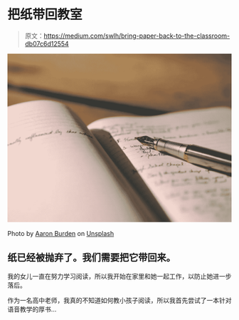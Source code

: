 # 把纸带回教室

> 原文：<https://medium.com/swlh/bring-paper-back-to-the-classroom-db07c6d12554>

![](img/1b3233513f90d60fbf0090b5d52896fc.png)

Photo by [Aaron Burden](https://unsplash.com/photos/CKlHKtCJZKk?utm_source=unsplash&utm_medium=referral&utm_content=creditCopyText) on [Unsplash](https://unsplash.com/search/photos/paper?utm_source=unsplash&utm_medium=referral&utm_content=creditCopyText)

## 纸已经被抛弃了。我们需要把它带回来。

我的女儿一直在努力学习阅读，所以我开始在家里和她一起工作，以防止她进一步落后。

作为一名高中老师，我真的不知道如何教小孩子阅读，所以我首先尝试了一本针对语音教学的厚书…
